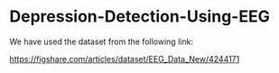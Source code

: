 # Depression-Detection-Using-EEG

We have used the dataset from the following link:

https://figshare.com/articles/dataset/EEG_Data_New/4244171

